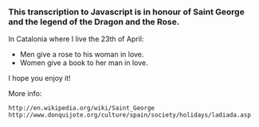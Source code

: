 ### This transcription to Javascript is in honour of Saint George and the legend of the Dragon and the Rose.

In Catalonia where I live the 23th of April:

* Men give a rose to his woman in love.
* Women give a book to her man in love.

I hope you enjoy it!

More info:

	http://en.wikipedia.org/wiki/Saint_George
	http://www.donquijote.org/culture/spain/society/holidays/ladiada.asp
